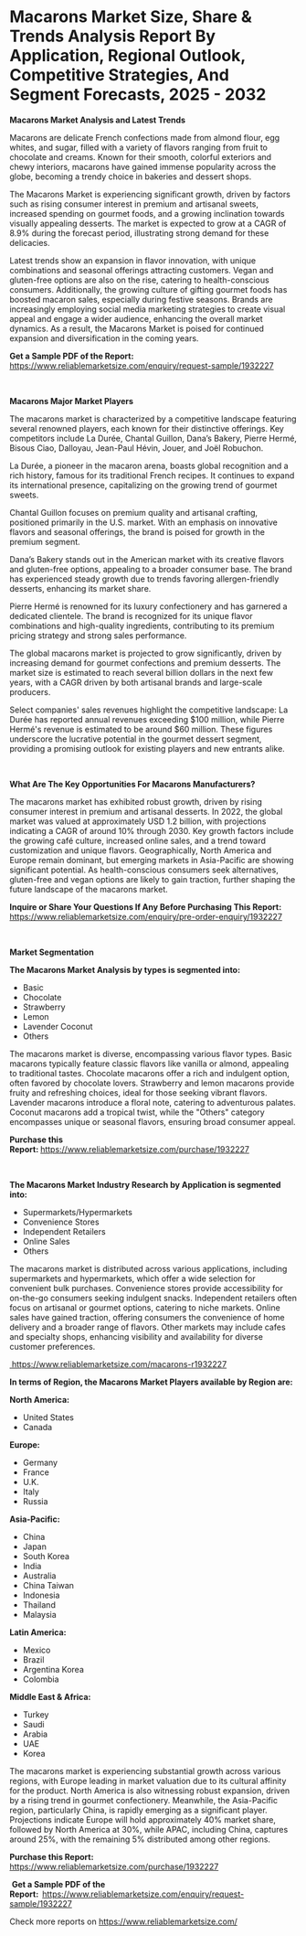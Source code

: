 <p><h1>Macarons Market Size, Share & Trends Analysis Report By Application, Regional Outlook, Competitive Strategies, And Segment Forecasts, 2025 - 2032</h1></p><p><strong>Macarons Market Analysis and Latest Trends</strong></p>
<p><p>Macarons are delicate French confections made from almond flour, egg whites, and sugar, filled with a variety of flavors ranging from fruit to chocolate and creams. Known for their smooth, colorful exteriors and chewy interiors, macarons have gained immense popularity across the globe, becoming a trendy choice in bakeries and dessert shops.</p><p>The Macarons Market is experiencing significant growth, driven by factors such as rising consumer interest in premium and artisanal sweets, increased spending on gourmet foods, and a growing inclination towards visually appealing desserts. The market is expected to grow at a CAGR of 8.9% during the forecast period, illustrating strong demand for these delicacies.</p><p>Latest trends show an expansion in flavor innovation, with unique combinations and seasonal offerings attracting customers. Vegan and gluten-free options are also on the rise, catering to health-conscious consumers. Additionally, the growing culture of gifting gourmet foods has boosted macaron sales, especially during festive seasons. Brands are increasingly employing social media marketing strategies to create visual appeal and engage a wider audience, enhancing the overall market dynamics. As a result, the Macarons Market is poised for continued expansion and diversification in the coming years.</p></p>
<p><strong>Get a Sample PDF of the Report:&nbsp;</strong> <a href="https://www.reliablemarketsize.com/enquiry/request-sample/1932227?utm_campaign=3192&utm_medium=2&utm_source=Github&utm_content=ia&utm_term=07042025&utm_id=macarons">https://www.reliablemarketsize.com/enquiry/request-sample/1932227</a></p>
<p>&nbsp;</p>
<p><strong>Macarons Major Market Players</strong></p>
<p><p>The macarons market is characterized by a competitive landscape featuring several renowned players, each known for their distinctive offerings. Key competitors include La Durée, Chantal Guillon, Dana’s Bakery, Pierre Hermé, Bisous Ciao, Dalloyau, Jean-Paul Hévin, Jouer, and Joël Robuchon.</p><p>La Durée, a pioneer in the macaron arena, boasts global recognition and a rich history, famous for its traditional French recipes. It continues to expand its international presence, capitalizing on the growing trend of gourmet sweets.</p><p>Chantal Guillon focuses on premium quality and artisanal crafting, positioned primarily in the U.S. market. With an emphasis on innovative flavors and seasonal offerings, the brand is poised for growth in the premium segment.</p><p>Dana’s Bakery stands out in the American market with its creative flavors and gluten-free options, appealing to a broader consumer base. The brand has experienced steady growth due to trends favoring allergen-friendly desserts, enhancing its market share.</p><p>Pierre Hermé is renowned for its luxury confectionery and has garnered a dedicated clientele. The brand is recognized for its unique flavor combinations and high-quality ingredients, contributing to its premium pricing strategy and strong sales performance.</p><p>The global macarons market is projected to grow significantly, driven by increasing demand for gourmet confections and premium desserts. The market size is estimated to reach several billion dollars in the next few years, with a CAGR driven by both artisanal brands and large-scale producers.</p><p>Select companies' sales revenues highlight the competitive landscape: La Durée has reported annual revenues exceeding $100 million, while Pierre Hermé's revenue is estimated to be around $60 million. These figures underscore the lucrative potential in the gourmet dessert segment, providing a promising outlook for existing players and new entrants alike.</p></p>
<p>&nbsp;</p>
<p><strong>What Are The Key Opportunities For Macarons Manufacturers?</strong></p>
<p><p>The macarons market has exhibited robust growth, driven by rising consumer interest in premium and artisanal desserts. In 2022, the global market was valued at approximately USD 1.2 billion, with projections indicating a CAGR of around 10% through 2030. Key growth factors include the growing café culture, increased online sales, and a trend toward customization and unique flavors. Geographically, North America and Europe remain dominant, but emerging markets in Asia-Pacific are showing significant potential. As health-conscious consumers seek alternatives, gluten-free and vegan options are likely to gain traction, further shaping the future landscape of the macarons market.</p></p>
<p><strong>Inquire or Share Your Questions If Any Before Purchasing This Report:</strong> <a href="https://www.reliablemarketsize.com/enquiry/pre-order-enquiry/1932227?utm_campaign=3192&utm_medium=2&utm_source=Github&utm_content=ia&utm_term=07042025&utm_id=macarons">https://www.reliablemarketsize.com/enquiry/pre-order-enquiry/1932227</a></p>
<p>&nbsp;</p>
<p><strong>Market Segmentation</strong></p>
<p><strong>The Macarons Market Analysis by types is segmented into:</strong></p>
<p><ul><li>Basic</li><li>Chocolate</li><li>Strawberry</li><li>Lemon</li><li>Lavender Coconut</li><li>Others</li></ul></p>
<p><p>The macarons market is diverse, encompassing various flavor types. Basic macarons typically feature classic flavors like vanilla or almond, appealing to traditional tastes. Chocolate macarons offer a rich and indulgent option, often favored by chocolate lovers. Strawberry and lemon macarons provide fruity and refreshing choices, ideal for those seeking vibrant flavors. Lavender macarons introduce a floral note, catering to adventurous palates. Coconut macarons add a tropical twist, while the "Others" category encompasses unique or seasonal flavors, ensuring broad consumer appeal.</p></p>
<p><strong>Purchase this Report:&nbsp;</strong><a href="https://www.reliablemarketsize.com/purchase/1932227?utm_campaign=3192&utm_medium=2&utm_source=Github&utm_content=ia&utm_term=07042025&utm_id=macarons">https://www.reliablemarketsize.com/purchase/1932227</a></p>
<p>&nbsp;</p>
<p><strong>The Macarons Market Industry Research by Application is segmented into:</strong></p>
<p><ul><li>Supermarkets/Hypermarkets</li><li>Convenience Stores</li><li>Independent Retailers</li><li>Online Sales</li><li>Others</li></ul></p>
<p><p>The macarons market is distributed across various applications, including supermarkets and hypermarkets, which offer a wide selection for convenient bulk purchases. Convenience stores provide accessibility for on-the-go consumers seeking indulgent snacks. Independent retailers often focus on artisanal or gourmet options, catering to niche markets. Online sales have gained traction, offering consumers the convenience of home delivery and a broader range of flavors. Other markets may include cafes and specialty shops, enhancing visibility and availability for diverse customer preferences.</p></p>
<p><a href="https://www.reliablemarketsize.com/macarons-r1932227?utm_campaign=3192&utm_medium=2&utm_source=Github&utm_content=ia&utm_term=07042025&utm_id=macarons">&nbsp;https://www.reliablemarketsize.com/macarons-r1932227</a></p>
<p><strong>In terms of Region, the Macarons Market Players available by Region are:</strong></p>
<p>
    <p> <strong> North America: </strong>
        <ul>
            <li>United States</li>
            <li>Canada</li>
        </ul>
        </p> 
    <p> <strong> Europe: </strong>
        <ul>
            <li>Germany</li>
            <li>France</li>
            <li>U.K.</li>
            <li>Italy</li>
            <li>Russia</li>
        </ul>
        </p> 
    <p> <strong> Asia-Pacific: </strong>
        <ul>
            <li>China</li>
            <li>Japan</li>
            <li>South Korea</li>
            <li>India</li>
            <li>Australia</li>
            <li>China Taiwan</li>
            <li>Indonesia</li>
            <li>Thailand</li>
            <li>Malaysia</li>
        </ul>
        </p> 
    <p> <strong> Latin America: </strong>
        <ul>
            <li>Mexico</li>
            <li>Brazil</li>
            <li>Argentina Korea</li>
            <li>Colombia</li>
        </ul>
        </p> 
    <p> <strong> Middle East & Africa: </strong>
        <ul>
            <li>Turkey</li>
            <li>Saudi</li>
            <li>Arabia</li>
            <li>UAE</li>
            <li>Korea</li>
        </ul>
    </p>
    </p>
<p><p>The macarons market is experiencing substantial growth across various regions, with Europe leading in market valuation due to its cultural affinity for the product. North America is also witnessing robust expansion, driven by a rising trend in gourmet confectionery. Meanwhile, the Asia-Pacific region, particularly China, is rapidly emerging as a significant player. Projections indicate Europe will hold approximately 40% market share, followed by North America at 30%, while APAC, including China, captures around 25%, with the remaining 5% distributed among other regions.</p></p>
<p><strong>Purchase this Report: </strong><a href="https://www.reliablemarketsize.com/purchase/1932227?utm_campaign=3192&utm_medium=2&utm_source=Github&utm_content=ia&utm_term=07042025&utm_id=macarons">https://www.reliablemarketsize.com/purchase/1932227</a></p>
<p>&nbsp;<strong>Get a Sample PDF of the Report:&nbsp;&nbsp;</strong><a href="https://www.reliablemarketsize.com/enquiry/request-sample/1932227?utm_campaign=3192&utm_medium=2&utm_source=Github&utm_content=ia&utm_term=07042025&utm_id=macarons">https://www.reliablemarketsize.com/enquiry/request-sample/1932227</a></p>
<p><strong></strong></p>
<p>Check more reports on <a href="https://www.reliablemarketsize.com/?utm_campaign=3192&utm_medium=2&utm_source=Github&utm_content=ia&utm_term=07042025&utm_id=macarons">https://www.reliablemarketsize.com/</a></p>